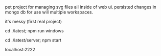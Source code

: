 pet project for managing svg files all inside of web ui. 
persisted changes in mongo db for use will multiple workspaces.

it's messy (first real project)

cd ./latest; npm run windows

cd ./latest/server; npm start

localhost:2222
